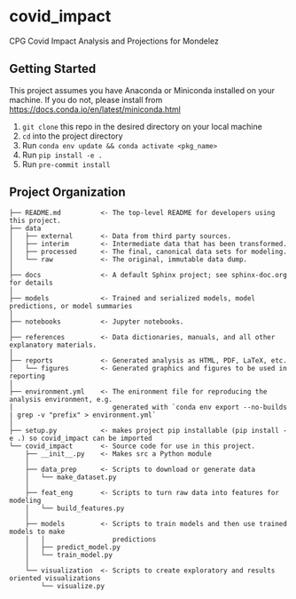 covid_impact
==============================

CPG Covid Impact Analysis and Projections for Mondelez

Getting Started
------------
This project assumes you have Anaconda or Miniconda installed on your machine. If you do not, please install from https://docs.conda.io/en/latest/miniconda.html

1. `git clone` this repo in the desired directory on your local machine
2. `cd` into the project directory
3. Run `conda env update && conda activate <pkg_name>`
4. Run `pip install -e .`
5. Run `pre-commit install`

Project Organization
------------

    ├── README.md          <- The top-level README for developers using this project.
    ├── data
    │   ├── external       <- Data from third party sources.
    │   ├── interim        <- Intermediate data that has been transformed.
    │   ├── processed      <- The final, canonical data sets for modeling.
    │   └── raw            <- The original, immutable data dump.
    │
    ├── docs               <- A default Sphinx project; see sphinx-doc.org for details
    │
    ├── models             <- Trained and serialized models, model predictions, or model summaries
    │
    ├── notebooks          <- Jupyter notebooks.
    │
    ├── references         <- Data dictionaries, manuals, and all other explanatory materials.
    │
    ├── reports            <- Generated analysis as HTML, PDF, LaTeX, etc.
    │   └── figures        <- Generated graphics and figures to be used in reporting
    │
    ├── environment.yml    <- The enironment file for reproducing the analysis environment, e.g.
    │                         generated with `conda env export --no-builds | grep -v "prefix" > environment.yml`
    │
    ├── setup.py           <- makes project pip installable (pip install -e .) so covid_impact can be imported
    └── covid_impact       <- Source code for use in this project.
        ├── __init__.py    <- Makes src a Python module
        │
        ├── data_prep      <- Scripts to download or generate data
        │   └── make_dataset.py
        │
        ├── feat_eng       <- Scripts to turn raw data into features for modeling
        │   └── build_features.py
        │
        ├── models         <- Scripts to train models and then use trained models to make
        │   │                 predictions
        │   ├── predict_model.py
        │   └── train_model.py
        │
        └── visualization  <- Scripts to create exploratory and results oriented visualizations
            └── visualize.py
